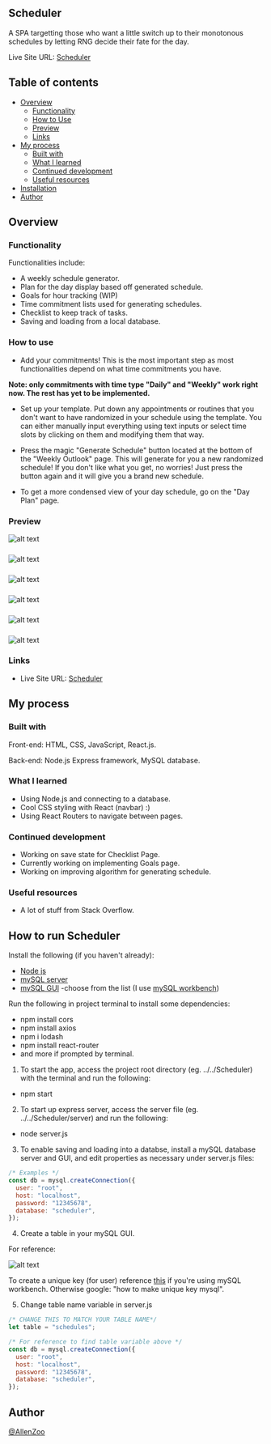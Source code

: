 ## Scheduler

A SPA targetting those who want a little switch up to their monotonous schedules by letting RNG decide their fate for the day.

Live Site URL: [Scheduler](https://allenzoo.github.io/Scheduler/)


## Table of contents

- [Overview](#overview)
  - [Functionality](#functionality)
  - [How to Use](#how-to-use)
  - [Preview](#preview)
  - [Links](#links)
- [My process](#my-process)
  - [Built with](#built-with)
  - [What I learned](#what-i-learned)
  - [Continued development](#continued-development)
  - [Useful resources](#useful-resources)
- [Installation](#how-to-run-scheduler)
- [Author](#author)

## Overview

### Functionality

Functionalities include: 
* A weekly schedule generator.
* Plan for the day display based off generated schedule.
* Goals for hour tracking (WIP)
* Time commitment lists used for generating schedules.
* Checklist to keep track of tasks.
* Saving and loading from a  local database.

### How to use

- Add your commitments! This is the most important step as most functionalities depend on what time commitments you have. 

**Note: only commitments with time type "Daily" and "Weekly" work right now. The rest has yet to be implemented.**

- Set up your template. Put down any appointments or routines that you don't want to have randomized in your schedule using the template. You can either manually input everything using text inputs or select time slots by clicking on them and modifying them that way. 

- Press the magic "Generate Schedule" button located at the bottom of the "Weekly Outlook" page. This will generate for you a new randomized schedule! If you don't like what you get, no worries! Just press the button again and it will give you a brand new schedule.

- To get a more condensed view of your day schedule, go on the "Day Plan" page.

### Preview

![alt text](https://github.com/AllenZoo/Scheduler/blob/master/screenshots/screenshot1.PNG)
###
![alt text](https://github.com/AllenZoo/Scheduler/blob/master/screenshots/screenshot2.PNG)
###
![alt text](https://github.com/AllenZoo/Scheduler/blob/master/screenshots/screenshot3.PNG)
###
![alt text](https://github.com/AllenZoo/Scheduler/blob/master/screenshots/screenshot5.PNG)
###
![alt text](https://github.com/AllenZoo/Scheduler/blob/master/screenshots/screenshot6.PNG)
###
![alt text](https://github.com/AllenZoo/Scheduler/blob/master/screenshots/screenshot7.PNG)


### Links
- Live Site URL: [Scheduler](https://allenzoo.github.io/Scheduler/)


## My process

### Built with

Front-end: HTML, CSS, JavaScript, React.js.

Back-end: Node.js Express framework, MySQL database.

### What I learned

- Using Node.js and connecting to a database.
- Cool CSS styling with React (navbar) :)
- Using React Routers to navigate between pages.

### Continued development

- Working on save state for Checklist Page.
- Currently working on implementing Goals page.
- Working on improving algorithm for generating schedule.


### Useful resources

- A lot of stuff from Stack Overflow.

## How to run Scheduler
Install the following (if you haven't already):
- [Node js](https://nodejs.org/en/download/)
- [mySQL server](https://dev.mysql.com/downloads/mysql/)
- [mySQL GUI](https://codingsight.com/10-best-mysql-gui-tools/) -choose from the list (I use [mySQL workbench](https://dev.mysql.com/downloads/workbench/))

Run the following in project terminal to install some dependencies:

- npm install cors
- npm install axios
- npm i lodash
- npm install react-router
- and more if prompted by terminal.

1. To start the app, access the project root directory (eg. ../../Scheduler) with the terminal and run the following:

- npm start

2. To start up express server, access the server file (eg. ../../Scheduler/server) and run the following:

- node server.js

3. To enable saving and loading into a databse, install a mySQL database server and GUI, and edit properties as necessary under server.js files:

```js
/* Examples */
const db = mysql.createConnection({
  user: "root",
  host: "localhost",
  password: "12345678",
  database: "scheduler",
});
```

4. Create a table in your mySQL GUI.

For reference: 

![alt text](https://github.com/AllenZoo/Scheduler/blob/master/screenshots/Table.PNG)

To create a unique key (for user) reference [this](https://stackoverflow.com/questions/11376413/creating-unique-constraint-on-multiple-columns-in-mysql-workbench-eer-diagram) if you're using mySQL workbench. Otherwise google: "how to make unique key mysql".

5. Change table name variable in server.js
```js
/* CHANGE THIS TO MATCH YOUR TABLE NAME*/
let table = "schedules";

/* For reference to find table variable above */
const db = mysql.createConnection({
  user: "root",
  host: "localhost",
  password: "12345678",
  database: "scheduler",
});
```

## Author

[@AllenZoo](https://github.com/AllenZoo)


